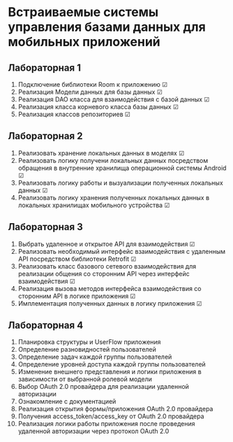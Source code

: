 # Встраиваемые системы управления базами данных для мобильных приложений
## Лабораторная 1
1.  Подключение библиотеки Room к приложению  ☑
2.  Реализация Модели данных для базы данных  ☑
3.  Реализация DAO класса для взаимодействия с базой данных  ☑
4.  Реализация класса корневого класса базы данных ☑
5.  Реализация классов репозиториев  ☑
## Лабораторная 2
1. Реализовать хранение локальных данных в моделях ☑
2. Реализовать логику получени локальных данных посредством обращения в внутренние хранилища операционной системы Android ☑
3. Реализовать логику работы и вызуализации полученных локальных данных ☑
4. Реализовать логику хранения полученных локальных данных в локальных хранилищах мобильного устройства ☑
## Лабораторная 3
1. Выбрать удаленное и открытое API для взаимодействия ☑
2. Реализовать необходимый интерфейс взаимодействия с удаленным API 
посредством библиотеки Retrofit ☑
3. Реализовать  класс  базового  сетевого  взаимодействия  для  реализации 
общения со сторонним API через интерфейс взаимодействия ☑
4. Реализация вызова методов интерфейса взаимодействия со сторонним 
API в логике приложения ☑
5. Имплементация полученных данных в логику приложения ☑
## Лабораторная 4
1. Планировка структуры и UserFlow приложения 
2. Определение разновидностей пользователей
3. Определение задач каждой группы пользователей 
4. Определение уровней доступа каждой группы пользователей 
5. Изменение  внешнего  представления  и  логики  приложения  в 
зависимости от выбранной ролевой модели
6. Выбор OAuth 2.0 провайдера для реализации удаленной авторизации
7. Ознакомление с документацией 
8. Реализация открытия формы/приложения OAuth 2.0 провайдера
9. Получения access_token/access_key от OAuth 2.0 провайдера 
10. Реализация  логики  работы  приложения  после  проведения  удаленной 
авторизации через протокол OAuth 2.0 
